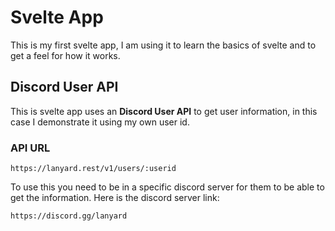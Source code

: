 # Svelte App

This is my first svelte app, I am using it to learn the basics of svelte and to get a feel for how it works.

## Discord User API

This is svelte app uses an **Discord User API** to get user information, in this case I demonstrate it using my own user id.

### API URL

    https://lanyard.rest/v1/users/:userid

To use this you need to be in a specific discord server for them to be able to get the information. Here is the discord server link:

    https://discord.gg/lanyard
